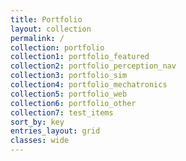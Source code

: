 ```yaml
---
title: Portfolio
layout: collection
permalink: /
collection: portfolio
collection1: portfolio_featured
collection2: portfolio_perception_nav
collection3: portfolio_sim
collection4: portfolio_mechatronics
collection5: portfolio_web
collection6: portfolio_other
collection7: test_items
sort_by: key
entries_layout: grid
classes: wide
---
```

